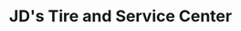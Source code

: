 ---
title: "JD's Tire and Service Center"
url: /rocky-top/jds-tire-and-service-center/
shop: Reifen
---